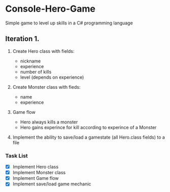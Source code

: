 # Console-Hero-Game
Simple game to level up skills in a C# programming language

## Iteration 1.

1. Create Hero class with fields:
   - nickname
   - experience
   - number of kills
   - level (depends on experience)
  
1. Create Monster class with fieds:
   - name
   - experience
   
1. Game flow
   - Hero always kills a monster
   - Hero gains experince for kill according to experince of a Monster

1. Implement the ability to save/load a gamestate (all Hero.class fields) to a file


### Task List
- [x] Implement Hero class
- [x] Implement Monster class
- [x] Implement Game flow
- [x] Implement save/load game mechanic
